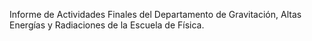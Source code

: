 Informe de Actividades Finales del Departamento de Gravitación, Altas Energías y Radiaciones de la Escuela de Física.
